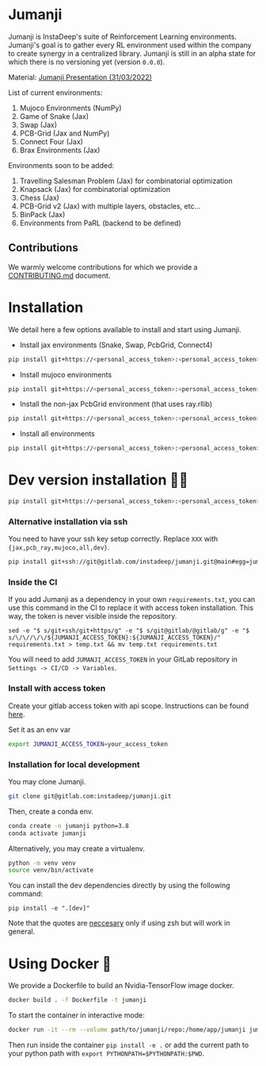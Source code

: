 # Jumanji

Jumanji is InstaDeep's suite of Reinforcement Learning environments. Jumanji's goal is to gather every RL
environment used within the company to create synergy in a centralized library. Jumanji is still
in an alpha state for which there is no versioning yet (version `0.0.0`).

Material: [Jumanji Presentation (31/03/2022)](https://docs.google.com/presentation/d/1slBo_uv6QPIgWokZUgrH-mn2WQ9tmDb0KrZC1Sb4nYg/edit?usp=sharing)

List of current environments:
1. Mujoco Environments (NumPy)
2. Game of Snake (Jax)
3. Swap (Jax)
4. PCB-Grid (Jax and NumPy)
5. Connect Four (Jax)
6. Brax Environments (Jax)

Environments soon to be added:
1. Travelling Salesman Problem (Jax) for combinatorial optimization
2. Knapsack (Jax) for combinatorial optimization
3. Chess (Jax)
4. PCB-Grid v2 (Jax) with multiple layers, obstacles, etc...
5. BinPack (Jax)
6. Environments from PaRL (backend to be defined)


## Contributions

We warmly welcome
contributions for which we provide a [CONTRIBUTING.md](https://gitlab.com/instadeep/jumanji/-/blob/main/CONTRIBUTING.md)
document.

# Installation

We detail here a few options available to install and start using Jumanji.

- Install jax environments (Snake, Swap, PcbGrid, Connect4)
```bash
pip install git+https://<personal_access_token>:<personal_access_token>@gitlab.com/instadeep/jumanji.git@main#egg=jumanji[jax]
```
- Install mujoco environments
```bash
pip install git+https://<personal_access_token>:<personal_access_token>@gitlab.com/instadeep/jumanji.git@main#egg=jumanji[mujoco]
```
- Install the non-jax PcbGrid environment (that uses ray.rllib)
```bash
pip install git+https://<personal_access_token>:<personal_access_token>@gitlab.com/instadeep/jumanji.git@main#egg=jumanji[pcb_ray]
```
- Install all environments
```bash
pip install git+https://<personal_access_token>:<personal_access_token>@gitlab.com/instadeep/jumanji.git@main#egg=jumanji[all]
```

# Dev version installation :man_technologist:

```bash
pip install git+https://<personal_access_token>:<personal_access_token>@gitlab.com/instadeep/jumanji.git@main#egg=jumanji[dev]
```

### Alternative installation via ssh
You need to have your ssh key setup correctly. Replace `XXX` with `{jax,pcb_ray,mujoco,all,dev}`.
```bash
pip install git+ssh://git@gitlab.com/instadeep/jumanji.git@main#egg=jumanji[XXX]
```

### Inside the CI
If you add Jumanji as a dependency in your own `requirements.txt`, you can use this command in the
CI to replace it with access token installation. This way, the token is never visible inside the
repository.
```
sed -e "$ s/git+ssh/git+https/g" -e "$ s/git@gitlab/@gitlab/g" -e "$ s/\/\//\/\/${JUMANJI_ACCESS_TOKEN}:${JUMANJI_ACCESS_TOKEN}/" requirements.txt > temp.txt && mv temp.txt requirements.txt
```
You will need to add `JUMANJI_ACCESS_TOKEN` in your GitLab repository in
`Settings -> CI/CD -> Variables`.

### Install with access token

Create your gitlab access token with api scope. Instructions can be found
[here](https://docs.gitlab.com/ee/user/profile/personal_access_tokens.html).

Set it as an env var
```bash
export JUMANJI_ACCESS_TOKEN=your_access_token
```


### Installation for local development

You may clone Jumanji.
```bash
git clone git@gitlab.com:instadeep/jumanji.git
```

Then, create a conda env.
```bash
conda create -n jumanji python=3.8
conda activate jumanji
```

Alternatively, you may create a virtualenv.
```bash
python -m venv venv
source venv/bin/activate
```

You can install the dev dependencies directly by using the following command:
```shell
pip install -e ".[dev]"
```
Note that the quotes are
[neccesary](https://stackoverflow.com/questions/30539798/zsh-no-matches-found-requestssecurity)
only if using zsh but will work in general.


# Using Docker :whale:

We provide a Dockerfile to build an Nvidia-TensorFlow image docker.
```bash
docker build . -f Dockerfile -t jumanji
```
To start the container in interactive mode:
```bash
docker run -it --rm --volume path/to/jumanji/repo:/home/app/jumanji jumanji
```

Then run inside the container `pip install -e .` or add the current path to your python path
with `export PYTHONPATH=$PYTHONPATH:$PWD`.
